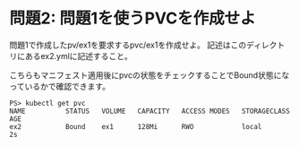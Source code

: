 # 問題2: 問題1を使うPVCを作成せよ

問題1で作成したpv/ex1を要求するpvc/ex1を作成せよ。
記述はこのディレクトリにあるex2.ymlに記述すること。

こちらもマニフェスト適用後にpvcの状態をチェックすることでBound状態になっているかで確認できます。

```
PS> kubectl get pvc
NAME          STATUS   VOLUME   CAPACITY   ACCESS MODES   STORAGECLASS   AGE
ex2           Bound    ex1      128Mi      RWO            local          2s
```
